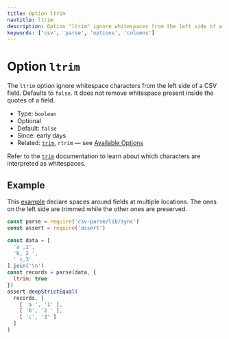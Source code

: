 ```yaml
---
title: Option ltrim
navtitle: ltrim
description: Option "ltrim" ignore whitespaces from the left side of a CSV field.
keywords: ['csv', 'parse', 'options', 'columns']
---
```


# Option `ltrim`

The `ltrim` option ignore whitespace characters from the left side of a CSV field. Defaults to `false`. It does not remove whitespace present inside the quotes of a field.

* Type: `boolean`
* Optional
* Default: `false`
* Since: early days
* Related: [`trim`](/parse/options/trim/), `rtrim` &mdash; see [Available Options](/parse/options/#available-options)

Refer to the [`trim`](/parse/options/trim/) documentation to learn about which characters are interpreted as whitespaces.

## Example

This [example](https://github.com/adaltas/node-csv-parse/blob/master/samples/option.ltrim.js) declare spaces around fields at multiple locations. The ones on the left side are trimmed while the other ones are preserved.

```js
const parse = require('csv-parse/lib/sync')
const assert = require('assert')

const data = [
  'a ,1',
  'b, 2 ',
  ' c,3'
].join('\n')
const records = parse(data, {
  ltrim: true
})
assert.deepStrictEqual(
  records, [
    [ 'a ', '1' ],
    [ 'b', '2 ' ],
    [ 'c', '3' ]
  ]
)
```
